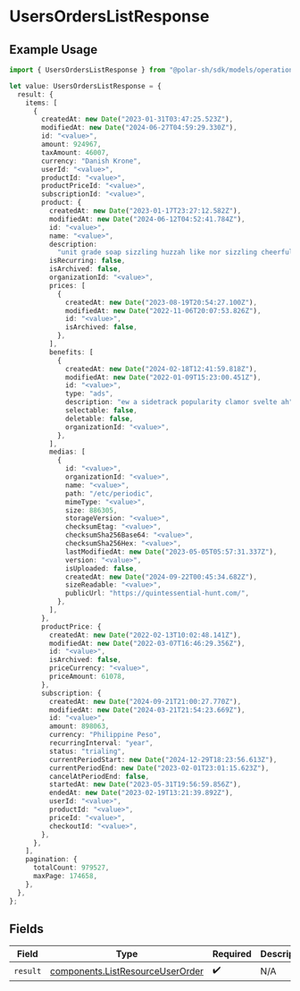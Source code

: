 # UsersOrdersListResponse

## Example Usage

```typescript
import { UsersOrdersListResponse } from "@polar-sh/sdk/models/operations";

let value: UsersOrdersListResponse = {
  result: {
    items: [
      {
        createdAt: new Date("2023-01-31T03:47:25.523Z"),
        modifiedAt: new Date("2024-06-27T04:59:29.330Z"),
        id: "<value>",
        amount: 924967,
        taxAmount: 46007,
        currency: "Danish Krone",
        userId: "<value>",
        productId: "<value>",
        productPriceId: "<value>",
        subscriptionId: "<value>",
        product: {
          createdAt: new Date("2023-01-17T23:27:12.582Z"),
          modifiedAt: new Date("2024-06-12T04:52:41.784Z"),
          id: "<value>",
          name: "<value>",
          description:
            "unit grade soap sizzling huzzah like nor sizzling cheerfully hungrily",
          isRecurring: false,
          isArchived: false,
          organizationId: "<value>",
          prices: [
            {
              createdAt: new Date("2023-08-19T20:54:27.100Z"),
              modifiedAt: new Date("2022-11-06T20:07:53.826Z"),
              id: "<value>",
              isArchived: false,
            },
          ],
          benefits: [
            {
              createdAt: new Date("2024-02-18T12:41:59.818Z"),
              modifiedAt: new Date("2022-01-09T15:23:00.451Z"),
              id: "<value>",
              type: "ads",
              description: "ew a sidetrack popularity clamor svelte ah",
              selectable: false,
              deletable: false,
              organizationId: "<value>",
            },
          ],
          medias: [
            {
              id: "<value>",
              organizationId: "<value>",
              name: "<value>",
              path: "/etc/periodic",
              mimeType: "<value>",
              size: 886305,
              storageVersion: "<value>",
              checksumEtag: "<value>",
              checksumSha256Base64: "<value>",
              checksumSha256Hex: "<value>",
              lastModifiedAt: new Date("2023-05-05T05:57:31.337Z"),
              version: "<value>",
              isUploaded: false,
              createdAt: new Date("2024-09-22T00:45:34.682Z"),
              sizeReadable: "<value>",
              publicUrl: "https://quintessential-hunt.com/",
            },
          ],
        },
        productPrice: {
          createdAt: new Date("2022-02-13T10:02:48.141Z"),
          modifiedAt: new Date("2022-03-07T16:46:29.356Z"),
          id: "<value>",
          isArchived: false,
          priceCurrency: "<value>",
          priceAmount: 61078,
        },
        subscription: {
          createdAt: new Date("2024-09-21T21:00:27.770Z"),
          modifiedAt: new Date("2024-03-21T21:54:23.669Z"),
          id: "<value>",
          amount: 898063,
          currency: "Philippine Peso",
          recurringInterval: "year",
          status: "trialing",
          currentPeriodStart: new Date("2024-12-29T18:23:56.613Z"),
          currentPeriodEnd: new Date("2023-02-01T23:01:15.623Z"),
          cancelAtPeriodEnd: false,
          startedAt: new Date("2023-05-31T19:56:59.856Z"),
          endedAt: new Date("2023-02-19T13:21:39.892Z"),
          userId: "<value>",
          productId: "<value>",
          priceId: "<value>",
          checkoutId: "<value>",
        },
      },
    ],
    pagination: {
      totalCount: 979527,
      maxPage: 174658,
    },
  },
};
```

## Fields

| Field                                                                                | Type                                                                                 | Required                                                                             | Description                                                                          |
| ------------------------------------------------------------------------------------ | ------------------------------------------------------------------------------------ | ------------------------------------------------------------------------------------ | ------------------------------------------------------------------------------------ |
| `result`                                                                             | [components.ListResourceUserOrder](../../models/components/listresourceuserorder.md) | :heavy_check_mark:                                                                   | N/A                                                                                  |